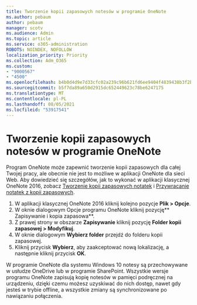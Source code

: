 ```yaml
---
title: Tworzenie kopii zapasowych notesów w programie OneNote
ms.author: pebaum
author: pebaum
manager: scotv
ms.audience: Admin
ms.topic: article
ms.service: o365-administration
ROBOTS: NOINDEX, NOFOLLOW
localization_priority: Priority
ms.collection: Adm_O365
ms.custom:
- "9000567"
- "4500"
ms.openlocfilehash: b4b0d4d9e7d33cfc02a239c96b621fd6ee9404f4839438b3f2b194ceda54658c
ms.sourcegitcommit: b5f7da89a650d2915dc652449623c78be6247175
ms.translationtype: MT
ms.contentlocale: pl-PL
ms.lasthandoff: 08/05/2021
ms.locfileid: "53917541"
---
```

# <a name="backup-notebooks-in-onenote"></a>Tworzenie kopii zapasowych notesów w programie OneNote

Program OneNote może zapewnić tworzenie kopii zapasowych dla całej Twojej pracy, ale obecnie nie jest to możliwe w aplikacji OneNote dla sieci Web. Aby dowiedzieć się szczegółów, jak to wykonać w aplikacji klasycznej OneNote 2016, zobacz [Tworzenie kopii zapasowych notatek](https://support.office.com/article/back-up-notes-f58b34b0-611d-435e-87fa-7942a1767af4#id0eaabaaa=2016,_2013,_2010) i [Przywracanie notatek z kopii zapasowych](https://support.microsoft.com/office/5daf9cb0-6769-4998-a5de-f044fdd0d831).

1. W aplikacji klasycznej OneNote 2016 kliknij kolejno pozycje **Plik > Opcje**.
2. W oknie dialogowym Opcje programu OneNote kliknij pozycję** Zapisywanie i kopia zapasowa**.
3. Z prawej strony w obszarze **Zapisywanie** kliknij pozycję **Folder kopii zapasowej > Modyfikuj**.
4. W oknie dialogowym **Wybierz folder** przejdź do folderu kopii zapasowej.
5. Kliknij przycisk **Wybierz**, aby zaakceptować nową lokalizację, a następnie kliknij przycisk **OK**.

W programie OneNote dla systemu Windows 10 notesy są przechowywane w usłudze OneDrive lub w programie SharePoint. Wszystkie wersje programu OneNote zapisują kopię notesów w pamięci podręcznej na urządzeniu, dzięki czemu możesz uzyskiwać do nich dostęp, nawet gdy jesteś w trybie offline, a wszystkie zmiany są synchronizowane po nawiązaniu połączenia.
